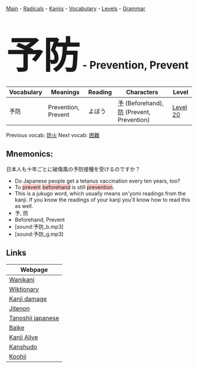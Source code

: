 <style> bigfont {font-size: 100px}</style>
[Main](../README.md) -
[Radicals](../radicals.md) -
[Kanjis](../kanjis.md) -
[Vocabulary](../vocabulary.md) -
[Levels](../levels.md) -
[Grammar](../grammar.md)
# <bigfont> 予防</bigfont> - Prevention, Prevent 

| Vocabulary | Meanings | Reading | Characters | Level |
| --- | --- | --- | --- | --- |
| 予防 | Prevention, Prevent | よぼう |  [予](../kanjis/予.md) (Beforehand), [防](../kanjis/防.md) (Prevent, Prevention) | [Level 20](../levels/wk_level20.md) |

Previous vocab: [防火](防火.md) Next vocab: [困難](困難.md) 

## Mnemonics:
日本人も十年ごとに破傷風の予防接種を受けるのですか？
* Do Japanese people get a tetanus vaccination every ten years, too?
* To <span style="background-color:#ffcccb"> prevent</span> <span style="background-color:#ffcccb"> beforehand</span> is still <span style="background-color:#ffcccb"> prevention</span>.
* This is a jukugo word, which usually means on'yomi readings from the kanji. If you know the readings of your kanji you'll know how to read this as well.
* 予, 防
* Beforehand, Prevent
* [sound:予防_b.mp3]
* [sound:予防_g.mp3]


## Links 

| Webpage |
| --- |
| [Wanikani          ](https://www.wanikani.com/kanji/予防) |
| [Wiktionary        ](https://en.wiktionary.org/wiki/予防) |
| [Kanji damage      ](http://www.kanjidamage.com/kanji/search?utf8=✓&q=予防) |
| [Jitenon           ](https://jitenon.com/kanji/予防) |
| [Tanoshii japanese ](https://www.tanoshiijapanese.com/dictionary/kanji.cfm?k=予防) |
| [Baike             ](https://baike.baidu.com/item/予防) |
| [Kanji Alive       ](https://app.kanjialive.com/予防) |
| [Kanshudo          ](https://www.kanshudo.com/searchmn?q=予防) |
| [Koohii            ](https://kanji.koohii.com/study/kanji/予防) |
